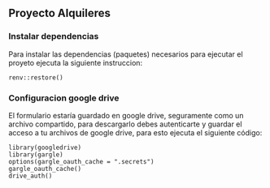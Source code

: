 ## Proyecto Alquileres

### Instalar dependencias

Para instalar las dependencias (paquetes) necesarios para ejecutar el proyeto ejecuta la siguiente instruccion:

```
renv::restore()
```

### Configuracion google drive

El formulario estaría guardado en google drive, seguramente como un archivo compartido, para descargarlo debes autenticarte y guardar el acceso a tu archivos de google drive, para esto ejecuta el siguiente código:

```
library(googledrive)
library(gargle)
options(gargle_oauth_cache = ".secrets")
gargle_oauth_cache() 
drive_auth()
```



